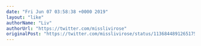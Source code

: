 ```yaml
---
date: "Fri Jun 07 03:58:38 +0000 2019"
layout: "like"
authorName: "Liv"
authorUrl: "https://twitter.com/misslivirose"
originalPost: "https://twitter.com/misslivirose/status/1136844891265175552"
---
```

